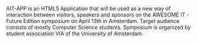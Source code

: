 AIT-APP is an HTML5 Application that will be used as a new way of interaction between visitors, speakers and sponsors on the AWESOME IT - Future Edition symposium on April 13th in Amsterdam. Target audience consists of mostly Computer Science students. Symposium is organized by student association VIA of the University of Amsterdam.